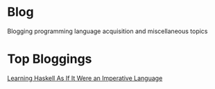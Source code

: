 # Blog
Blogging programming language acquisition and miscellaneous topics

# Top Bloggings

[Learning Haskell As If It Were an Imperative Language](learning_haskell_as_if_it_were_an_imperative_language.md)
